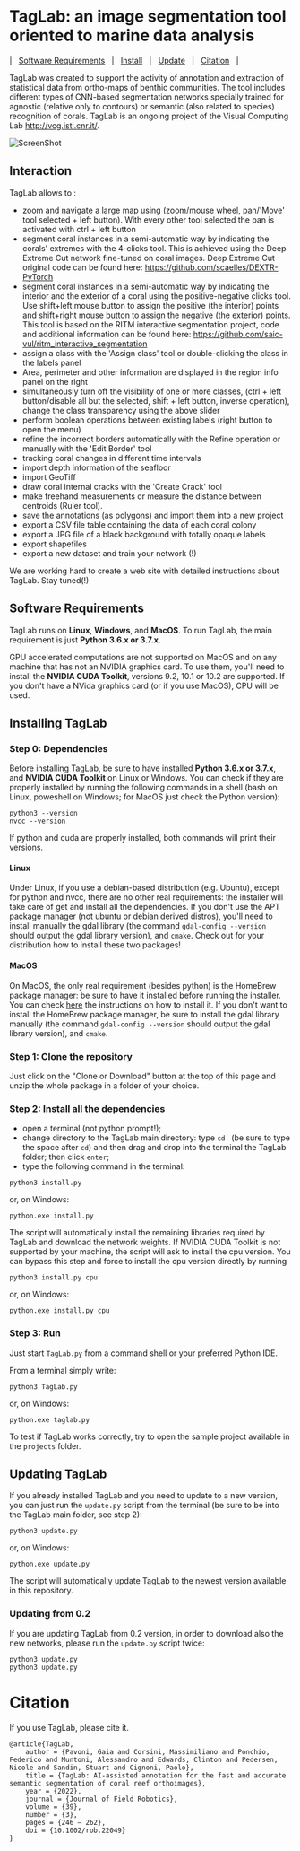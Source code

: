 # TagLab: an image segmentation tool oriented to marine data analysis

| &nbsp; [Software Requirements](#software-requirements) &nbsp; | &nbsp; [Install](#installing-taglab) &nbsp; | &nbsp; [Update](#updating-taglab) &nbsp; | &nbsp; [Citation](#citation) &nbsp; |

TagLab was created to support the activity of annotation and extraction of statistical data from ortho-maps of benthic communities. The tool includes different types of CNN-based segmentation networks specially trained for agnostic (relative only to contours) or semantic (also related to species) recognition of corals. TagLab is an ongoing project of the Visual Computing Lab http://vcg.isti.cnr.it/.

![ScreenShot](screenshot.jpg)


## Interaction
TagLab allows to :

- zoom and navigate a large map using (zoom/mouse wheel, pan/'Move' tool selected + left button). With every other tool selected the pan is activated with ctrl + left button
- segment coral instances in a semi-automatic way by indicating the corals' extremes with the 4-clicks tool. This is achieved using the Deep Extreme Cut network fine-tuned on coral images. Deep Extreme Cut original code can be found here: https://github.com/scaelles/DEXTR-PyTorch
- segment coral instances in a semi-automatic way by indicating the interior and the exterior of a coral using the positive-negative clicks tool. Use shift+left mouse button to assign the positive (the interior) points and shift+right mouse button to assign the negative (the exterior) points. This tool is based on the RITM interactive segmentation project, code and additional information can be found here: https://github.com/saic-vul/ritm_interactive_segmentation
- assign a class with the 'Assign class' tool or double-clicking the class in the labels panel
- Area, perimeter and other information are displayed in the region info panel on the right
- simultaneously turn off the visibility of one or more classes, (ctrl + left button/disable all but the selected, shift + left button, inverse operation), change the class transparency using the above slider
- perform boolean operations between existing labels (right button to open the menu)
- refine the incorrect borders automatically with the Refine operation or manually with the 'Edit Border' tool
- tracking coral changes in different time intervals
- import depth information of the seafloor
- import GeoTiff
- draw coral internal cracks with the 'Create Crack' tool
- make freehand measurements or measure the distance between centroids (Ruler tool).
- save the annotations (as polygons) and import them into a new project
- export a CSV file table containing the data of each coral colony
- export a JPG file of a black background with totally opaque labels
- export shapefiles
- export a new dataset and train your network (!)

We are working hard to create a web site with detailed instructions about TagLab. Stay tuned(!)


## Software Requirements


TagLab runs on __Linux__, __Windows__, and __MacOS__. To run TagLab, the main requirement is just __Python 3.6.x or 3.7.x__.

GPU accelerated computations are not supported on MacOS and on any machine that has not an NVIDIA graphics card.
To use them, you'll need to install the __NVIDIA CUDA Toolkit__, versions 9.2, 10.1 or 10.2 are supported.
If you don't have a NVida graphics card (or if you use MacOS), CPU will be used.

## Installing TagLab

### Step 0: Dependencies
Before installing TagLab, be sure to have installed __Python 3.6.x or 3.7.x__, and __NVIDIA CUDA Toolkit__ on Linux or Windows. You can check if they are properly installed by running the following commands in a shell (bash on Linux, poweshell on Windows; for MacOS just check the Python version):

```
python3 --version
nvcc --version
```
If python and cuda are properly installed, both commands will print their versions.

#### Linux

Under Linux, if you use a debian-based distribution (e.g. Ubuntu), except for python and nvcc, there are no other real requirements: the installer will take care of get and install all the dependencies. If you don't use the APT package manager (not ubuntu or debian derived distros), you'll need to install manually the gdal library (the command `gdal-config --version` should output the gdal library version), and `cmake`. Check out for your distribution how to install these two packages!

#### MacOS

On MacOS, the only real requirement (besides python) is the HomeBrew package manager: be sure to have it installed before running the installer. You can check [here](https://brew.sh/) the instructions on how to install it. If you don't want to install the HomeBrew package manager, be sure to install the gdal library manually (the command `gdal-config --version` should output the gdal library version), and `cmake`.

### Step 1: Clone the repository
Just click on the "Clone or Download" button at the top of this page and unzip the whole package in a folder of your choice.

### Step 2: Install all the dependencies

- open a terminal (not python prompt!);
- change directory to the TagLab main directory: type `cd ` (be sure to type the space after `cd`) and then drag and drop into the terminal the TagLab folder; then click `enter`;
- type the following command in the terminal:

```
python3 install.py
```
or, on Windows:

```
python.exe install.py
```

The script will automatically install the remaining libraries required by TagLab and download the network weights.
If NVIDIA CUDA Toolkit is not supported by your machine, the script will ask to install the cpu version.
You can bypass this step and force to install the cpu version directly by running
```
python3 install.py cpu
```
or, on Windows:

```
python.exe install.py cpu
```

### Step 3: Run
Just start `TagLab.py` from a command shell or your preferred Python IDE.

From a terminal simply write:

```
python3 TagLab.py
```
or, on Windows:

```
python.exe taglab.py
```

To test if TagLab works correctly, try to open the sample project available in the `projects` folder.

## Updating TagLab

If you already installed TagLab and you need to update to a new version, you can just run the `update.py` script from the terminal (be sure to be into the TagLab main folder, see step 2):

```
python3 update.py
```
or, on Windows:

```
python.exe update.py
```

The script will automatically update TagLab to the newest version available in this repository.

### Updating from 0.2

If you are updating TagLab from 0.2 version, in order to download also the new networks, please run the `update.py` script twice:

```
python3 update.py
python3 update.py
```


# Citation

If you use TagLab, please cite it.

```
@article{TagLab,
	author = {Pavoni, Gaia and Corsini, Massimiliano and Ponchio, Federico and Muntoni, Alessandro and Edwards, Clinton and Pedersen, Nicole and Sandin, Stuart and Cignoni, Paolo},
	title = {TagLab: AI-assisted annotation for the fast and accurate semantic segmentation of coral reef orthoimages},
	year = {2022},
	journal = {Journal of Field Robotics},
	volume = {39},
	number = {3},
	pages = {246 – 262},
	doi = {10.1002/rob.22049}
}
```






